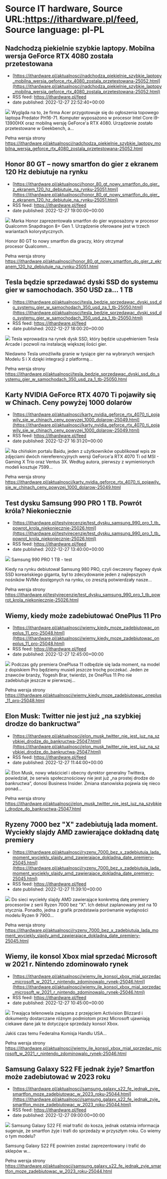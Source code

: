 # Source IT hardware, Source URL:https://ithardware.pl/feed, Source language: pl-PL

## Nadchodzą piekielnie szybkie laptopy. Mobilna wersja GeForce RTX 4080 została przetestowana
 - [https://ithardware.pl/aktualnosci/nadchodza_piekielnie_szybkie_laptopy_mobilna_wersja_geforce_rtx_4080_zostala_przetestowana-25052.html](https://ithardware.pl/aktualnosci/nadchodza_piekielnie_szybkie_laptopy_mobilna_wersja_geforce_rtx_4080_zostala_przetestowana-25052.html)
 - RSS feed: https://ithardware.pl/feed
 - date published: 2022-12-27 22:52:40+00:00

<img src="https://ithardware.pl/artykuly/min/25052_1.jpg" />            Wygląda na to, że firma Acer przygotowuje się do ogłoszenia topowego laptopa Predator&nbsp;PH16-71. Komputer wyposażono w procesor Intel Core i9-13900HX oraz mobilną wersję GeForce'a RTX 4080. Urządzenie zostało przetestowane w Geekbench, a...
            <p>Pełna wersja strony <a href="https://ithardware.pl/aktualnosci/nadchodza_piekielnie_szybkie_laptopy_mobilna_wersja_geforce_rtx_4080_zostala_przetestowana-25052.html">https://ithardware.pl/aktualnosci/nadchodza_piekielnie_szybkie_laptopy_mobilna_wersja_geforce_rtx_4080_zostala_przetestowana-25052.html</a></p>

## Honor 80 GT – nowy smartfon do gier z ekranem 120 Hz debiutuje na rynku
 - [https://ithardware.pl/aktualnosci/honor_80_gt_nowy_smartfon_do_gier_z_ekranem_120_hz_debiutuje_na_rynku-25051.html](https://ithardware.pl/aktualnosci/honor_80_gt_nowy_smartfon_do_gier_z_ekranem_120_hz_debiutuje_na_rynku-25051.html)
 - RSS feed: https://ithardware.pl/feed
 - date published: 2022-12-27 19:00:00+00:00

<img src="https://ithardware.pl/artykuly/min/25051_1.jpg" />            Marka Honor zaprezentowała smartfon do gier wyposażony w procesor Qualcomm Snapdragon 8+ Gen 1. Urządzenie oferowane jest w trzech wariantach kolorystycznych.

Honor 80 GT to nowy smartfon dla graczy, kt&oacute;ry otrzymał procesor&nbsp;Qualcomm...
            <p>Pełna wersja strony <a href="https://ithardware.pl/aktualnosci/honor_80_gt_nowy_smartfon_do_gier_z_ekranem_120_hz_debiutuje_na_rynku-25051.html">https://ithardware.pl/aktualnosci/honor_80_gt_nowy_smartfon_do_gier_z_ekranem_120_hz_debiutuje_na_rynku-25051.html</a></p>

## Tesla będzie sprzedawać dyski SSD do systemu gier w samochodach. 350 USD za... 1 TB
 - [https://ithardware.pl/aktualnosci/tesla_bedzie_sprzedawac_dyski_ssd_do_systemu_gier_w_samochodach_350_usd_za_1_tb-25050.html](https://ithardware.pl/aktualnosci/tesla_bedzie_sprzedawac_dyski_ssd_do_systemu_gier_w_samochodach_350_usd_za_1_tb-25050.html)
 - RSS feed: https://ithardware.pl/feed
 - date published: 2022-12-27 18:00:20+00:00

<img src="https://ithardware.pl/artykuly/min/25050_1.jpg" />            Tesla wprowadza na rynek dysk SSD, kt&oacute;ry będzie uzupełnieniem Tesla Arcade i pozwoli na instalację większej ilości gier.

Niedawno Tesla umożliwiła granie w tysiące gier na wybranych wersjach Modelu S i X dzięki integracji z platformą...
            <p>Pełna wersja strony <a href="https://ithardware.pl/aktualnosci/tesla_bedzie_sprzedawac_dyski_ssd_do_systemu_gier_w_samochodach_350_usd_za_1_tb-25050.html">https://ithardware.pl/aktualnosci/tesla_bedzie_sprzedawac_dyski_ssd_do_systemu_gier_w_samochodach_350_usd_za_1_tb-25050.html</a></p>

## Karty NVIDIA GeForce RTX 4070 Ti pojawiły się w Chinach. Ceny powyżej 1000 dolarów
 - [https://ithardware.pl/aktualnosci/karty_nvidia_geforce_rtx_4070_ti_pojawily_sie_w_chinach_ceny_powyzej_1000_dolarow-25049.html](https://ithardware.pl/aktualnosci/karty_nvidia_geforce_rtx_4070_ti_pojawily_sie_w_chinach_ceny_powyzej_1000_dolarow-25049.html)
 - RSS feed: https://ithardware.pl/feed
 - date published: 2022-12-27 16:31:20+00:00

<img src="https://ithardware.pl/artykuly/min/25049_1.jpg" />            Na chińskim portalu Baidu, jeden z użytkownik&oacute;w opublikował wpis ze zdjęciami dw&oacute;ch niereferencyjnych wersji GeForce'a RTX 4070 Ti od MSI - Gaming X Trio oraz Ventus 3X. Według autora, pierwszy z wymienionych modeli kosztuje 7599...
            <p>Pełna wersja strony <a href="https://ithardware.pl/aktualnosci/karty_nvidia_geforce_rtx_4070_ti_pojawily_sie_w_chinach_ceny_powyzej_1000_dolarow-25049.html">https://ithardware.pl/aktualnosci/karty_nvidia_geforce_rtx_4070_ti_pojawily_sie_w_chinach_ceny_powyzej_1000_dolarow-25049.html</a></p>

## Test dysku Samsung 990 PRO 1 TB. Powrót króla? Niekoniecznie
 - [https://ithardware.pl/testyirecenzje/test_dysku_samsung_990_pro_1_tb_powrot_krola_niekoniecznie-25026.html](https://ithardware.pl/testyirecenzje/test_dysku_samsung_990_pro_1_tb_powrot_krola_niekoniecznie-25026.html)
 - RSS feed: https://ithardware.pl/feed
 - date published: 2022-12-27 13:40:00+00:00

<img src="https://ithardware.pl/artykuly/min/25026_1.jpg" />            Samsung 990 PRO 1 TB - test

Kiedy na rynku debiutował Samsung 980 PRO, czyli &oacute;wczesny flagowy dysk SSD koreańskiego giganta, był to zdecydowanie jeden z najlepszych nośnik&oacute;w NVMe dostępnych na rynku, co zresztą potwierdzały nasze...
            <p>Pełna wersja strony <a href="https://ithardware.pl/testyirecenzje/test_dysku_samsung_990_pro_1_tb_powrot_krola_niekoniecznie-25026.html">https://ithardware.pl/testyirecenzje/test_dysku_samsung_990_pro_1_tb_powrot_krola_niekoniecznie-25026.html</a></p>

## Wiemy, kiedy może zadebiutować OnePlus 11 Pro
 - [https://ithardware.pl/aktualnosci/wiemy_kiedy_moze_zadebiutowac_oneplus_11_pro-25048.html](https://ithardware.pl/aktualnosci/wiemy_kiedy_moze_zadebiutowac_oneplus_11_pro-25048.html)
 - RSS feed: https://ithardware.pl/feed
 - date published: 2022-12-27 12:45:00+00:00

<img src="https://ithardware.pl/artykuly/min/25048_1.jpg" />            Podczas gdy premiera OnePlusa 11 odbędzie się lada moment, na model z dopiskiem Pro będziemy musieli jeszcze trochę poczekać. Jeden ze znawc&oacute;w branży, Yogesh Brar, twierdzi, że OnePlus 11 Pro nie zadebiutuje&nbsp;jeszcze w pierwszej...
            <p>Pełna wersja strony <a href="https://ithardware.pl/aktualnosci/wiemy_kiedy_moze_zadebiutowac_oneplus_11_pro-25048.html">https://ithardware.pl/aktualnosci/wiemy_kiedy_moze_zadebiutowac_oneplus_11_pro-25048.html</a></p>

## Elon Musk: Twitter nie jest już „na szybkiej drodze do bankructwa”
 - [https://ithardware.pl/aktualnosci/elon_musk_twitter_nie_jest_juz_na_szybkiej_drodze_do_bankructwa-25047.html](https://ithardware.pl/aktualnosci/elon_musk_twitter_nie_jest_juz_na_szybkiej_drodze_do_bankructwa-25047.html)
 - RSS feed: https://ithardware.pl/feed
 - date published: 2022-12-27 11:44:00+00:00

<img src="https://ithardware.pl/artykuly/min/25047_1.jpg" />            Elon Musk, nowy właściciel i obecny dyrektor generalny Twittera, powiedział, że serwis społecznościowy nie jest już &bdquo;na prostej drodze do bankructwa&rdquo;,&nbsp;donosi&nbsp;Business Insider.&nbsp;Zmiana stanowiska pojawia się nieco ponad...
            <p>Pełna wersja strony <a href="https://ithardware.pl/aktualnosci/elon_musk_twitter_nie_jest_juz_na_szybkiej_drodze_do_bankructwa-25047.html">https://ithardware.pl/aktualnosci/elon_musk_twitter_nie_jest_juz_na_szybkiej_drodze_do_bankructwa-25047.html</a></p>

## Ryzeny 7000 bez "X" zadebiutują lada moment. Wyciekły slajdy AMD zawierające dokładną datę premiery
 - [https://ithardware.pl/aktualnosci/ryzeny_7000_bez_x_zadebiutuja_lada_moment_wyciekly_slajdy_amd_zawierajace_dokladna_date_premiery-25045.html](https://ithardware.pl/aktualnosci/ryzeny_7000_bez_x_zadebiutuja_lada_moment_wyciekly_slajdy_amd_zawierajace_dokladna_date_premiery-25045.html)
 - RSS feed: https://ithardware.pl/feed
 - date published: 2022-12-27 11:39:10+00:00

<img src="https://ithardware.pl/artykuly/min/25045_1.jpg" />            Do sieci wyciekły slajdy AMD zawierające konkretną datę premiery procesor&oacute;w z serii Ryzen 7000 bez &quot;X&quot;. Ich debiut zaplanowany jest na 10 stycznia. Ponadto, jedna z grafik przedstawia por&oacute;wnanie wydajności modelu Ryzen 9 7900...
            <p>Pełna wersja strony <a href="https://ithardware.pl/aktualnosci/ryzeny_7000_bez_x_zadebiutuja_lada_moment_wyciekly_slajdy_amd_zawierajace_dokladna_date_premiery-25045.html">https://ithardware.pl/aktualnosci/ryzeny_7000_bez_x_zadebiutuja_lada_moment_wyciekly_slajdy_amd_zawierajace_dokladna_date_premiery-25045.html</a></p>

## Wiemy, ile konsol Xbox miał sprzedać Microsoft w 2021 r. Nintendo zdominowało rynek
 - [https://ithardware.pl/aktualnosci/wiemy_ile_konsol_xbox_mial_sprzedac_microsoft_w_2021_r_nintendo_zdominowalo_rynek-25046.html](https://ithardware.pl/aktualnosci/wiemy_ile_konsol_xbox_mial_sprzedac_microsoft_w_2021_r_nintendo_zdominowalo_rynek-25046.html)
 - RSS feed: https://ithardware.pl/feed
 - date published: 2022-12-27 10:45:00+00:00

<img src="https://ithardware.pl/artykuly/min/25046_1.jpg" />            Trwająca telenowela związana z przejęciem Activision Blizzard i dokumenty dostarczane r&oacute;żnym podmiotom przez Microsoft ujawniają ciekawe dane jak te dotyczące sprzedaży konsol Xbox.

Jakiś czas temu&nbsp;Federalna Komisja Handlu USA...
            <p>Pełna wersja strony <a href="https://ithardware.pl/aktualnosci/wiemy_ile_konsol_xbox_mial_sprzedac_microsoft_w_2021_r_nintendo_zdominowalo_rynek-25046.html">https://ithardware.pl/aktualnosci/wiemy_ile_konsol_xbox_mial_sprzedac_microsoft_w_2021_r_nintendo_zdominowalo_rynek-25046.html</a></p>

## Samsung Galaxy S22 FE jednak żyje? Smartfon może zadebiutować w 2023 roku
 - [https://ithardware.pl/aktualnosci/samsung_galaxy_s22_fe_jednak_zyje_smartfon_moze_zadebiutowac_w_2023_roku-25044.html](https://ithardware.pl/aktualnosci/samsung_galaxy_s22_fe_jednak_zyje_smartfon_moze_zadebiutowac_w_2023_roku-25044.html)
 - RSS feed: https://ithardware.pl/feed
 - date published: 2022-12-27 09:00:00+00:00

<img src="https://ithardware.pl/artykuly/min/25044_1.jpg" />            Samsung Galaxy S22 FE miał trafić do kosza, jednak ostatnia informacja sugeruje, że smartfon żyje i trafi do sprzedaży w przyszłym roku. Co wiemy o tym modelu?

Samsung Galaxy S22 FE powinien zostać zaprezentowany i trafić do sklep&oacute;w w...
            <p>Pełna wersja strony <a href="https://ithardware.pl/aktualnosci/samsung_galaxy_s22_fe_jednak_zyje_smartfon_moze_zadebiutowac_w_2023_roku-25044.html">https://ithardware.pl/aktualnosci/samsung_galaxy_s22_fe_jednak_zyje_smartfon_moze_zadebiutowac_w_2023_roku-25044.html</a></p>
